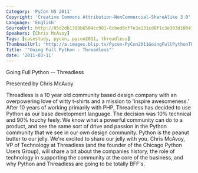 ```yaml
---
Category: 'PyCon US 2011'
Copyright: 'Creative Commons Attribution-NonCommercial-ShareAlike 3.0'
Language: 'English'
SourceUrl: http://05d2db1380b6504cc981-8cbed8cf7e3a131cd8f1c3e383d10041.r93.cf2.rackcdn.com/pycon-us-2011/385_going-full-python-threadless.mp4
Speakers: [Chris McAvoy]
Tags: [casestudy, pycon, pycon2011, threadless]
ThumbnailUrl: 'http://a.images.blip.tv/Pycon-PyCon2011GoingFullPythonThreadless741.png'
Title: '"Going Full Python - Threadless"'
date: '2011-03-11'
---
```

  

Going Full Python -- Threadless

Presented by Chris McAvoy

Threadless is a 10 year old community based design company with an
overpowering love of witty t-shirts and a mission to 'inspire awesomeness.'
After 10 years of working primarily with PHP, Threadless has decided to use
Python as our base development language. The decision was 10% technical and
90% touchy feely. We know what a powerful community can do to a product, and
see the same sort of drive and passion in the Python community that we see in
our own design community. Python is the peanut butter to our jelly. We're
excited to share our jelly with you. Chris McAvoy, VP of Technology at
Threadless (and the founder of the Chicago Python Users Group), will share a
bit about the companies history, the role of technology in supporting the
community at the core of the business, and why Python and Threadless are going
to be totally BFF's.

